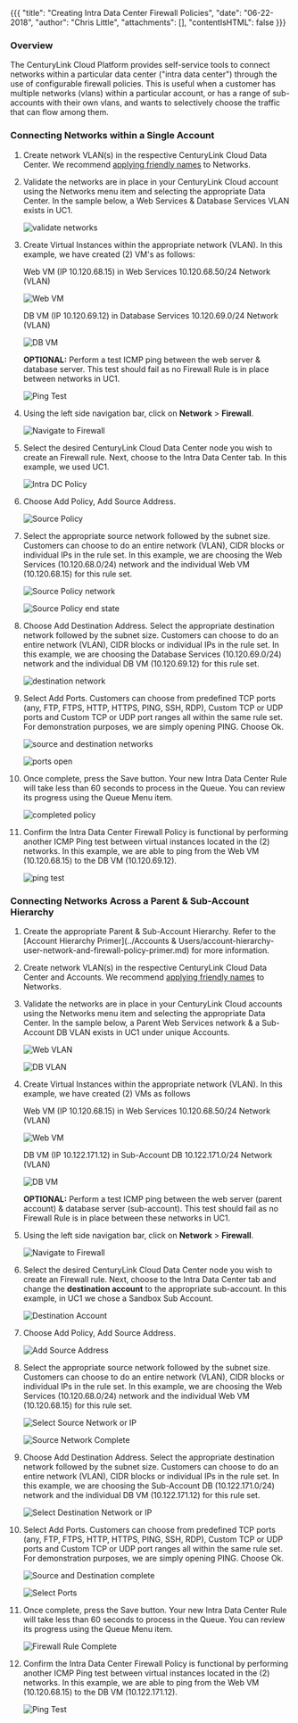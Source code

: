 {{{
  "title": "Creating Intra Data Center Firewall Policies",
  "date": "06-22-2018",
  "author": "Chris Little",
  "attachments": [],
  "contentIsHTML": false
}}}

### Overview
The CenturyLink Cloud Platform provides self-service tools to connect networks within a particular data center ("intra data center") through the use of configurable firewall policies. This is useful when a customer has multiple networks (vlans) within a particular account, or has a range of sub-accounts with their own vlans, and wants to selectively choose the traffic that can flow among them.

### Connecting Networks within a Single Account

1. Create network VLAN(s) in the respective CenturyLink Cloud Data Center.  We recommend [applying friendly names](../Network/add-a-user-friendly-name-to-vlans.md) to Networks.

2. Validate the networks are in place in your CenturyLink Cloud account using the Networks menu item and selecting the appropriate Data Center.  In the sample below, a Web Services & Database Services VLAN exists in UC1.

    ![validate networks](../images/Connecting-Data-Center-Networks-Through-Firewall-Policies-01.png)

3. Create Virtual Instances within the appropriate network (VLAN).   In this example, we have created (2) VM's as follows:

    Web VM (IP 10.120.68.15) in Web Services 10.120.68.50/24 Network (VLAN)

    ![Web VM](../images/Connecting-Data-Center-Networks-Through-Firewall-Policies-02.png)

    DB VM (IP 10.120.69.12) in Database Services 10.120.69.0/24 Network (VLAN)

    ![DB VM](../images/Connecting-Data-Center-Networks-Through-Firewall-Policies-03.png)

    **OPTIONAL:**  Perform a test ICMP ping between the web server & database server.  This test should fail as no Firewall Rule is in place between networks in UC1.

    ![Ping Test](../images/Connecting-Data-Center-Networks-Through-Firewall-Policies-04.png)

4. Using the left side navigation bar, click on **Network** > **Firewall**.

    ![Navigate to Firewall](../images/firewall.png)

5. Select the desired CenturyLink Cloud Data Center node you wish to create an Firewall rule.  Next, choose to the Intra Data Center tab.  In this example, we used UC1.

    ![Intra DC Policy](../images/Connecting-Data-Center-Networks-Through-Firewall-Policies-06.png)

6. Choose Add Policy, Add Source Address.

    ![Source Policy](../images/Connecting-Data-Center-Networks-Through-Firewall-Policies-07.png)

7. Select the appropriate source network followed by the subnet size.  Customers can choose to do an entire network (VLAN), CIDR blocks or individual IPs in the rule set.  In this example, we are choosing the Web Services (10.120.68.0/24) network and the individual Web VM (10.120.68.15) for this rule set.

    ![Source Policy network](../images/Connecting-Data-Center-Networks-Through-Firewall-Policies-08.png)

    ![Source Policy end state](../images/Connecting-Data-Center-Networks-Through-Firewall-Policies-09.png)

8. Choose Add Destination Address.  Select the appropriate destination network followed by the subnet size.  Customers can choose to do an entire network (VLAN), CIDR blocks or individual IPs in the rule set.  In this example, we are choosing the Database Services (10.120.69.0/24) network and the individual DB VM (10.120.69.12) for this rule set.

    ![destination network](../images/Connecting-Data-Center-Networks-Through-Firewall-Policies-10.png)

9. Select Add Ports.  Customers can choose from predefined TCP ports (any, FTP, FTPS, HTTP, HTTPS, PING, SSH, RDP), Custom TCP or UDP ports and Custom TCP or UDP port ranges all within the same rule set.  For demonstration purposes, we are simply opening PING.  Choose Ok.

    ![source and destination networks](../images/Connecting-Data-Center-Networks-Through-Firewall-Policies-11.png)

    ![ports open](../images/Connecting-Data-Center-Networks-Through-Firewall-Policies-12.png)

10. Once complete, press the Save button.  Your new Intra Data Center Rule will take less than 60 seconds to process in the Queue.  You can review its progress using the Queue Menu item.  

    ![completed policy](../images/Connecting-Data-Center-Networks-Through-Firewall-Policies-13.png)

11. Confirm the Intra Data Center Firewall Policy is functional by performing another ICMP Ping test between virtual instances located in the (2) networks.  In this example, we are able to ping from the Web VM (10.120.68.15) to the DB VM (10.120.69.12).  

    ![ping test](../images/Connecting-Data-Center-Networks-Through-Firewall-Policies-14.png)

### Connecting Networks Across a Parent & Sub-Account Hierarchy

1. Create the appropriate Parent & Sub-Account Hierarchy.  Refer to the [Account Hierarchy Primer](../Accounts & Users/account-hierarchy-user-network-and-firewall-policy-primer.md) for more information.

2. Create network VLAN(s) in the respective CenturyLink Cloud Data Center and Accounts.  We recommend [applying friendly names](../Network/add-a-user-friendly-name-to-vlans.md) to Networks.

3. Validate the networks are in place in your CenturyLink Cloud accounts using the Networks menu item and selecting the appropriate Data Center.  In the sample below, a Parent Web Services network & a Sub-Account DB VLAN exists in UC1 under unique Accounts.  

    ![Web VLAN](../images/Connecting-Data-Center-Networks-Through-Firewall-Policies-15.png)

    ![DB VLAN](../images/Connecting-Data-Center-Networks-Through-Firewall-Policies-16.png)

4. Create Virtual Instances within the appropriate network (VLAN).   In this example, we have created (2) VMs as follows

    Web VM (IP 10.120.68.15) in Web Services 10.120.68.50/24 Network (VLAN)

    ![Web VM](../images/Connecting-Data-Center-Networks-Through-Firewall-Policies-17.png)

    DB VM (IP 10.122.171.12) in Sub-Account DB 10.122.171.0/24 Network (VLAN)

    ![DB VM](../images/Connecting-Data-Center-Networks-Through-Firewall-Policies-18.png)

    **OPTIONAL:** Perform a test ICMP ping between the web server (parent account) & database server (sub-account).  This test should fail as no Firewall Rule is in place between these networks in UC1.

5. Using the left side navigation bar, click on **Network** > **Firewall**.

    ![Navigate to Firewall](../images/firewall.png)

6. Select the desired CenturyLink Cloud Data Center node you wish to create an Firewall rule.  Next, choose to the Intra Data Center tab and change the **destination account** to the appropriate sub-account.  In this example, in UC1 we chose a Sandbox Sub Account.  

    ![Destination Account](../images/Connecting-Data-Center-Networks-Through-Firewall-Policies-20.png)

7. Choose Add Policy, Add Source Address.

    ![Add Source Address](../images/Connecting-Data-Center-Networks-Through-Firewall-Policies-21.png)

8. Select the appropriate source network followed by the subnet size.  Customers can choose to do an entire network (VLAN), CIDR blocks or individual IPs in the rule set.  In this example, we are choosing the Web Services (10.120.68.0/24) network and the individual Web VM (10.120.68.15) for this rule set.

    ![Select Source Network or IP](../images/Connecting-Data-Center-Networks-Through-Firewall-Policies-22.png)

    ![Source Network Complete](../images/Connecting-Data-Center-Networks-Through-Firewall-Policies-23.png)

9. Choose Add Destination Address.  Select the appropriate destination network followed by the subnet size.  Customers can choose to do an entire network (VLAN), CIDR blocks or individual IPs in the rule set.  In this example, we are choosing the Sub-Account DB (10.122.171.0/24) network and the individual DB VM (10.122.171.12) for this rule set.

    ![Select Destination Network or IP](../images/Connecting-Data-Center-Networks-Through-Firewall-Policies-24.png)

10. Select Add Ports.  Customers can choose from predefined TCP ports (any, FTP, FTPS, HTTP, HTTPS, PING, SSH, RDP), Custom TCP or UDP ports and Custom TCP or UDP port ranges all within the same rule set.  For demonstration purposes, we are simply opening PING.  Choose Ok.

    ![Source and Destination complete](../images/Connecting-Data-Center-Networks-Through-Firewall-Policies-25.png)

    ![Select Ports](../images/Connecting-Data-Center-Networks-Through-Firewall-Policies-26.png)

11. Once complete, press the Save button.  Your new Intra Data Center Rule will take less than 60 seconds to process in the Queue.  You can review its progress using the Queue Menu item.

    ![Firewall Rule Complete](../images/Connecting-Data-Center-Networks-Through-Firewall-Policies-27.png)

12. Confirm the Intra Data Center Firewall Policy is functional by performing another ICMP Ping test between virtual instances located in the (2) networks.  In this example, we are able to ping from the Web VM (10.120.68.15) to the DB VM (10.122.171.12).  

    ![Ping Test](../images/Connecting-Data-Center-Networks-Through-Firewall-Policies-28.png)
